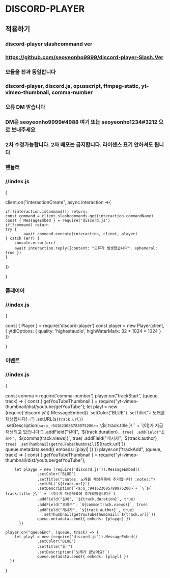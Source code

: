 # DISCORD-PLAYER
## 적용하기
### discord-player slashcommand ver

### https://github.com/seoyeonho9999/discord-player-Slash.Ver

### 모듈을 전과 동일합니다
### discord-player, discord.js, opusscript, ffmpeg-static, yt-vimeo-thumbnail, comma-number

### 오류 DM 받습니다
### DM은 seoyeonho9999#4988 여기 또는 seoyeonho1234#3212 으로 보내주세요
### 2차 수정가능합니다. 2차 배포는 금지합니다. 라이센스 표기 안하셔도 됩니다

### 핸들러
### //index.js
{

client.on("interactionCreate", async interaction =>{
    
    if(!interaction.isCommand()) return;
    const command = client.slashcommands.get(interaction.commandName)
    const { MessageEmbed } = require('discord.js')
    if(!command) return
    try {
            await command.execute(interaction, client, player)
    } catch (err) {
        console.error(err)
        await interaction.reply({content: "오류가 발생했습니다", ephemeral: true })
    }
})

}
### 플레이어
### //index.js
{

const { Player } = require('discord-player')
const player = new Player(client, {
    ytdlOptions: {
      quality: 'highestaudio',
      highWaterMark: 32 * 1024 * 1024
    }
  })

}
### 이벤트
### //index.js
{

const comma = require('comma-number')
player.on("trackStart", (queue, track) => {
    const { getYouTubeThumbnail } = require("yt-vimeo-thumbnail/dist/youtube/getYouTube");
            let playl = new (require('discord.js')).MessageEmbed()
                      .setColor("BLUE")
                      .setTitle(":notes: 노래를 재생합니다! :notes:")
                      .setURL(`${track.url}`)
                      .setDescription(`<a:o_:941623085788975206>`+ `\`${ track.title }\`` + `(이)가 지금 재생되고 있습니다!`)
                      .addField("길이", `${track.duration}`, true)
                      .addField("조회수", `${comma(track.views)}`, true)
                      .addField("게시자", `${track.author}`, true)
                    .setThumbnail(getYouTubeThumbnail(`${track.url}`))
                      queue.metadata.send({ embeds: [playl] })
          })
player.on("trackAdd", (queue, track) => {
            const { getYouTubeThumbnail } = require("yt-vimeo-thumbnail/dist/youtube/getYouTube");
 

        let playgo = new (require('discord.js')).MessageEmbed()
                  .setColor("BLUE")
                  .setTitle(":notes: 노래를 재생목록에 추가합니다! :notes:")
                  .setURL(`${track.url}`)
                  .setDescription(`<a:o_:941623085788975206>`+ `\`${ track.title }\`` + `(이)가 재생목록에 추가되었습니다!`)
                  .addField("길이", `${track.duration}`, true)
                  .addField("조회수", `${comma(track.views)}`, true)
                  .addField("게시자", `${track.author}`, true)
                    .setThumbnail(getYouTubeThumbnail(`${track.url}`))
                  queue.metadata.send({ embeds: [playgo] })
          })
    
    player.on("queueEnd", (queue, track) => {
        let playl = new (require('discord.js')).MessageEmbed()
                  .setColor("BLUE")
                  .setTitle("끝!")
                  .setDescription(`노래가 끝났어요!`)
                  queue.metadata.send({ embeds: [playl] })
      })

}
